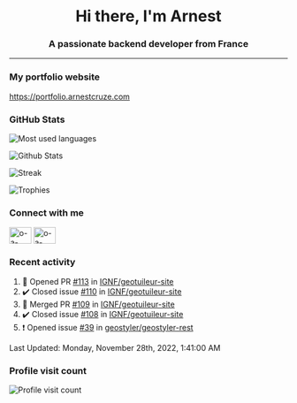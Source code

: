 <h1 align="center">Hi there, I'm Arnest</h1>
<h3 align="center">A passionate backend developer from France</h3>

---

### My portfolio website

https://portfolio.arnestcruze.com

### GitHub Stats

![Most used languages](https://github-readme-stats.vercel.app/api/top-langs/?username=ocruze&langs_count=10&layout=compact&hide=tsql)

![Github Stats](https://github-readme-stats.vercel.app/api?username=ocruze&count_private=true&show_icons=true&title_color=fff&text_color=fff&bg_color=30,36d1dc,904e95)

![Streak](https://github-readme-streak-stats.herokuapp.com/?user=ocruze&)

![Trophies](https://github-profile-trophy.vercel.app/?username=ocruze)

### Connect with me

<p align="left">
  <a href="mailto:o.cruze@live.com" target="blank"><img align="center" src="https://upload.wikimedia.org/wikipedia/commons/d/df/Microsoft_Office_Outlook_%282018%E2%80%93present%29.svg" alt="o-a-cruze" height="30" width="40" /></a>
  <a href="https://linkedin.com/in/o-a-cruze" target="blank"><img align="center" src="https://raw.githubusercontent.com/rahuldkjain/github-profile-readme-generator/master/src/images/icons/Social/linked-in-alt.svg" alt="o-a-cruze" height="30" width="40" /></a>
</p>

### Recent activity

<!--RECENT_ACTIVITY:start-->
1. 💪 Opened PR [#113](https://github.com/IGNF/geotuileur-site/pull/113) in [IGNF/geotuileur-site](https://github.com/IGNF/geotuileur-site)
2. ✔️ Closed issue [#110](https://github.com/IGNF/geotuileur-site/issues/110) in [IGNF/geotuileur-site](https://github.com/IGNF/geotuileur-site)
3. 🎉 Merged PR [#109](https://github.com/IGNF/geotuileur-site/pull/109) in [IGNF/geotuileur-site](https://github.com/IGNF/geotuileur-site)
4. ✔️ Closed issue [#108](https://github.com/IGNF/geotuileur-site/issues/108) in [IGNF/geotuileur-site](https://github.com/IGNF/geotuileur-site)
5. ❗️ Opened issue [#39](https://github.com/geostyler/geostyler-rest/issues/39) in [geostyler/geostyler-rest](https://github.com/geostyler/geostyler-rest)
<!--RECENT_ACTIVITY:end-->

<!--RECENT_ACTIVITY:last_update-->
Last Updated: Monday, November 28th, 2022, 1:41:00 AM
<!--RECENT_ACTIVITY:last_update_end-->

### Profile visit count

![Profile visit count](https://profile-counter.glitch.me/ocruze/count.svg)
